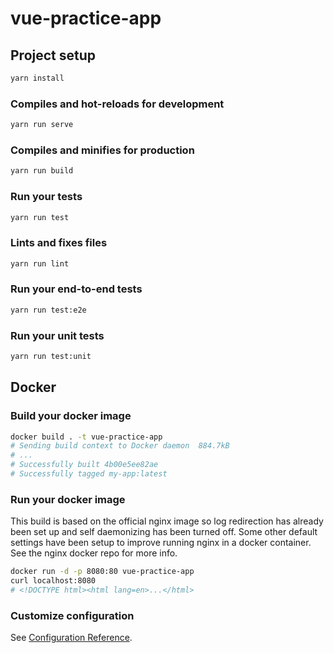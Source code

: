 # vue-practice-app

## Project setup

```sh
yarn install
```

### Compiles and hot-reloads for development

```sh
yarn run serve
```

### Compiles and minifies for production

```sh
yarn run build
```

### Run your tests

```sh
yarn run test
```

### Lints and fixes files

```sh
yarn run lint
```

### Run your end-to-end tests

```sh
yarn run test:e2e
```

### Run your unit tests

```sh
yarn run test:unit
```

## Docker

### Build your docker image

```sh
docker build . -t vue-practice-app
# Sending build context to Docker daemon  884.7kB
# ...
# Successfully built 4b00e5ee82ae
# Successfully tagged my-app:latest
```

### Run your docker image

This build is based on the official nginx image so log redirection has already been set up and self daemonizing has been turned off. Some other default settings have been setup to improve running nginx in a docker container. See the nginx docker repo for more info.

```sh
docker run -d -p 8080:80 vue-practice-app
curl localhost:8080
# <!DOCTYPE html><html lang=en>...</html>
```

### Customize configuration

See [Configuration Reference](https://cli.vuejs.org/config/).
